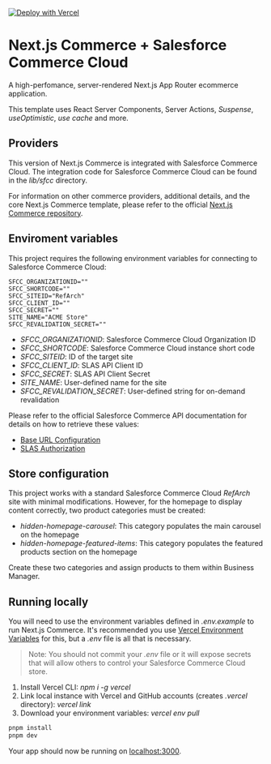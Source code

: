 [![Deploy with Vercel](https://vercel.com/button)](https://vercel.com/new/clone?repository-url=https%3A%2F%2Fgithub.com%2Fvercel%2Fcommerce-sfcc&env=COMPANY_NAME,NEXT_PUBLIC_VERCEL_URL,SFCC_CLIENT_ID,SFCC_ORGANIZATIONID,SFCC_SECRET,SFCC_SHORTCODE,SFCC_SITEID,SITE_NAME,SFCC_REVALIDATION_SECRET&project-name=nextjs-commerce-sfcc&repository-name=nextjs-commerce-sfcc&demo-title=ACME%20Store&demo-description=A%20high-performance%20ecommerce%20store%20built%20with%20Next.js%2C%20Vercel%2C%20and%20Salesforce%20Commerce%20Cloud&demo-url=https%3A%2F%2Fnextjs-salesforce-commerce-cloud.vercel.app%2F)

# Next.js Commerce + Salesforce Commerce Cloud

A high-perfomance, server-rendered Next.js App Router ecommerce application.

This template uses React Server Components, Server Actions, _Suspense_, _useOptimistic_, _use cache_ and more.

## Providers

This version of Next.js Commerce is integrated with Salesforce Commerce Cloud. The integration code for Salesforce Commerce Cloud can be found in the _lib/sfcc_ directory.

For information on other commerce providers, additional details, and the core Next.js Commerce template, please refer to the official [Next.js Commerce repository](https://github.com/vercel/commerce).

## Enviroment variables

This project requires the following environment variables for connecting to Salesforce Commerce Cloud:

```
SFCC_ORGANIZATIONID=""
SFCC_SHORTCODE=""
SFCC_SITEID="RefArch"
SFCC_CLIENT_ID=""
SFCC_SECRET=""
SITE_NAME="ACME Store"
SFCC_REVALIDATION_SECRET=""
```

- _SFCC_ORGANIZATIONID_: Salesforce Commerce Cloud Organization ID
- _SFCC_SHORTCODE_: Salesforce Commerce Cloud instance short code
- _SFCC_SITEID_: ID of the target site
- _SFCC_CLIENT_ID_: SLAS API Client ID
- _SFCC_SECRET_: SLAS API Client Secret
- _SITE_NAME_: User-defined name for the site
- _SFCC_REVALIDATION_SECRET_: User-defined string for on-demand revalidation

Please refer to the official Salesforce Commerce API documentation for details on how to retrieve these values:

- [Base URL Configuration](https://developer.salesforce.com/docs/commerce/commerce-api/guide/base-url.html)
- [SLAS Authorization](https://developer.salesforce.com/docs/commerce/commerce-api/guide/authorization-for-shopper-apis.html)

## Store configuration

This project works with a standard Salesforce Commerce Cloud _RefArch_ site with minimal modifications. However, for the homepage to display content correctly, two product categories must be created:

- _hidden-homepage-carousel_: This category populates the main carousel on the homepage
- _hidden-homepage-featured-items_: This category populates the featured products section on the homepage

Create these two categories and assign products to them within Business Manager.

## Running locally

You will need to use the environment variables defined in _.env.example_ to run Next.js Commerce. It's recommended you use [Vercel Environment Variables](https://vercel.com/docs/concepts/projects/environment-variables) for this, but a _.env_ file is all that is necessary.

> Note: You should not commit your _.env_ file or it will expose secrets that will allow others to control your Salesforce Commerce Cloud store.

1. Install Vercel CLI: _npm i -g vercel_
2. Link local instance with Vercel and GitHub accounts (creates _.vercel_ directory): _vercel link_
3. Download your environment variables: _vercel env pull_

```bash
pnpm install
pnpm dev
```

Your app should now be running on [localhost:3000](http://localhost:3000/).
